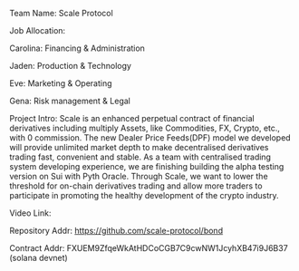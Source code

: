 Team Name: Scale Protocol

Job Allocation: 

Carolina: Financing & Administration

Jaden: Production & Technology 

Eve: Marketing & Operating

Gena: Risk management & Legal 

Project Intro: Scale is an enhanced perpetual contract of financial derivatives including multiply Assets, like Commodities, FX, Crypto, etc., with 0 commission. The new Dealer Price Feeds(DPF) model we developed will provide unlimited market depth to make decentralised derivatives trading fast, convenient and stable. As a team with centralised trading system developing experience, we are finishing building the alpha testing version on Sui with Pyth Oracle. Through Scale, we want to lower the threshold for on-chain derivatives trading and allow more traders to participate in promoting the healthy development of the crypto industry. 

Video Link:

Repository Addr: https://github.com/scale-protocol/bond

Contract Addr: FXUEM9ZfqeWkAtHDCoCGB7C9cwNW1JcyhXB47i9J6B37 (solana devnet)
